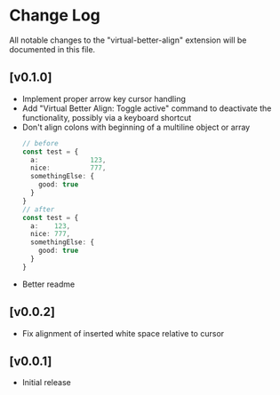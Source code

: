 # Change Log

All notable changes to the "virtual-better-align" extension will be documented in this file.

## [v0.1.0]

- Implement proper arrow key cursor handling
- Add "Virtual Better Align: Toggle active" command to deactivate the functionality, possibly via a keyboard shortcut
- Don't align colons with beginning of a multiline object or array
  ```ts
  // before
  const test = {
    a:             123,
    nice:          777,
    somethingElse: {
      good: true
    }
  }
  // after
  const test = {
    a:    123,
    nice: 777,
    somethingElse: {
      good: true
    }
  }
- Better readme

## [v0.0.2]

- Fix alignment of inserted white space relative to cursor

## [v0.0.1]

- Initial release